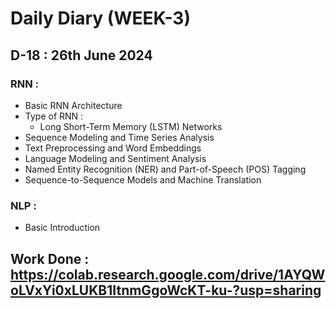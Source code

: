 # Daily Diary (WEEK-3)

## D-18 : 26th June 2024

### RNN :   
 - Basic RNN Architecture
 - Type of RNN :
     - Long Short-Term Memory (LSTM) Networks
 - Sequence Modeling and Time Series Analysis
 - Text Preprocessing and Word Embeddings
 - Language Modeling and Sentiment Analysis
 - Named Entity Recognition (NER) and Part-of-Speech (POS) Tagging
 - Sequence-to-Sequence Models and Machine Translation
 ### NLP :
   - Basic Introduction
 ## Work Done : https://colab.research.google.com/drive/1AYQWoLVxYi0xLUKB1ItnmGgoWcKT-ku-?usp=sharing

